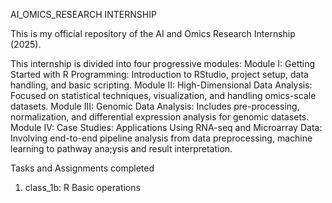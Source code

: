 AI_OMICS_RESEARCH INTERNSHIP

This is my official repository of the AI and Omics Research Internship (2025).

This internship is divided into four progressive modules:
Module I: Getting Started with R Programming: Introduction to RStudio, project setup, data handling, and basic scripting.
Module II: High-Dimensional Data Analysis: Focused on statistical techniques, visualization, and handling omics-scale datasets.
Module III: Genomic Data Analysis: Includes pre-processing, normalization, and differential expression analysis for genomic datasets.
Module IV: Case Studies: Applications Using RNA-seq and Microarray Data: Involving end-to-end pipeline analysis from data preprocessing, machine learning to pathway ana;ysis and result interpretation.

Tasks and Assignments completed
1. class_1b: R Basic operations 
